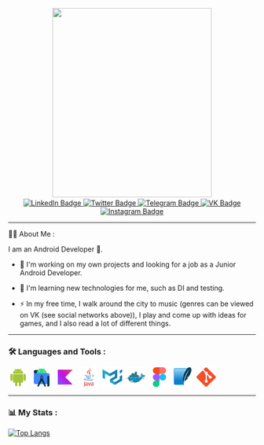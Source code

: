 <div id="header" align="center">
  <div align="center">
    <img src="https://media.giphy.com/media/yxicUANit7fTdEdZgr/giphy.gif" width="324" height="385"/>
  </div>
  <div id="badges">  
    <a href="https://www.linkedin.com/in/rashviach/">
      <img src="https://img.shields.io/badge/LinkedIn-darkblue?style=for-the-badge&logo=linkedin&logoColor=white" alt="LinkedIn Badge"/>
    </a>
    <a href="https://twitter.com/rashviach">
      <img src="https://img.shields.io/badge/Twitter-blue?style=for-the-badge&logo=twitter&logoColor=white" alt="Twitter Badge"/>
    </a>
    <a href="https://t.me/rashviach">
      <img src="https://img.shields.io/badge/telegram-blue?style=for-the-badge&logo=telegram&logoColor=white" alt="Telegram Badge"/>
    </a>
    <a href="https://vk.com/rashviach">
      <img src="https://img.shields.io/badge/vk-blue?style=for-the-badge&logo=vk&logoColor=white" alt="VK Badge"/>
    </a>    
    <a href="https://www.instagram.com/rashviach/">
      <img src="https://img.shields.io/badge/Instagram-red?style=for-the-badge&logo=instagram&logoColor=white" alt="Instagram Badge"/>
    </a>
  </div>
</div>

---

:technologist: About Me :

I am an Android Developer :iphone:.
- :telescope: I'm working on my own projects and looking for a job as a Junior Android Developer.

- :monocle_face: I'm learning new technologies for me, such as DI and testing.

- :zap: In my free time, I walk around the city to music (genres can be viewed on VK (see social networks above)), I play and come up with ideas for games, and I also read a lot of different things.


---

### :hammer_and_wrench: Languages and Tools :
<div>
  <img src="https://github.com/devicons/devicon/blob/master/icons/android/android-original.svg" title="Android" alt="Android" width="40" height="40"/>&nbsp;
  <img src="https://github.com/devicons/devicon/blob/master/icons/androidstudio/androidstudio-original.svg" title="Android Studio" alt="Android Studio" width="40" height="40"/>&nbsp;
  <img src="https://github.com/devicons/devicon/blob/master/icons/kotlin/kotlin-original.svg" title="Kotlin" alt="Kotlin" width="40" height="40"/>&nbsp;
  <img src="https://github.com/devicons/devicon/blob/master/icons/java/java-original-wordmark.svg" title="Java" alt="Java" width="40" height="40"/>&nbsp;
  <img src="https://github.com/devicons/devicon/blob/master/icons/materialui/materialui-original.svg" title="Material UI" alt="Material UI" width="40" height="40"/>&nbsp;
  <img src="https://github.com/devicons/devicon/blob/master/icons/docker/docker-original.svg" title="Docker" alt="Docker " width="40" height="40"/>&nbsp;
  <img src="https://github.com/devicons/devicon/blob/master/icons/figma/figma-original.svg"  title="Figma" alt="Figma" width="40" height="40"/>&nbsp;
  <img src="https://github.com/devicons/devicon/blob/master/icons/sqlite/sqlite-original.svg" title="SQLite"  alt="SQLite" width="40" height="40"/>&nbsp;
  <img src="https://github.com/devicons/devicon/blob/master/icons/git/git-original.svg" title="Git" **alt="Git" width="40" height="40"/>
</div>

---

### :bar_chart: My Stats :
[![Top Langs](https://github-readme-stats.vercel.app/api/top-langs/?username=e1ko0o&layout=compact&theme=vision-friendly-dark)](https://github.com/anuraghazra/github-readme-stats)
